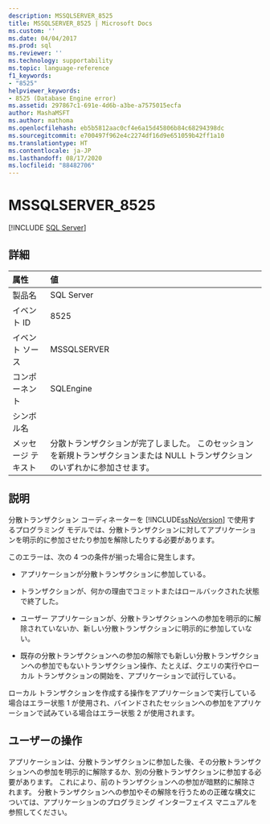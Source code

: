 ```yaml
---
description: MSSQLSERVER_8525
title: MSSQLSERVER_8525 | Microsoft Docs
ms.custom: ''
ms.date: 04/04/2017
ms.prod: sql
ms.reviewer: ''
ms.technology: supportability
ms.topic: language-reference
f1_keywords:
- "8525"
helpviewer_keywords:
- 8525 (Database Engine error)
ms.assetid: 297867c1-691e-4d6b-a3be-a7575015ecfa
author: MashaMSFT
ms.author: mathoma
ms.openlocfilehash: eb5b5812aac0cf4e6a15d45806b84c68294398dc
ms.sourcegitcommit: e700497f962e4c2274df16d9e651059b42ff1a10
ms.translationtype: HT
ms.contentlocale: ja-JP
ms.lasthandoff: 08/17/2020
ms.locfileid: "88482706"
---
```

# <a name="mssqlserver_8525"></a>MSSQLSERVER_8525
 [!INCLUDE [SQL Server](../../includes/applies-to-version/sqlserver.md)]
  
## <a name="details"></a>詳細  
  
| 属性 | 値 |  
| :-------- | :---- |  
|製品名|SQL Server|  
|イベント ID|8525|  
|イベント ソース|MSSQLSERVER|  
|コンポーネント|SQLEngine|  
|シンボル名||  
|メッセージ テキスト|分散トランザクションが完了しました。 このセッションを新規トランザクションまたは NULL トランザクションのいずれかに参加させます。|  
  
## <a name="explanation"></a>説明  
分散トランザクション コーディネーターを [!INCLUDE[ssNoVersion](../../includes/ssnoversion-md.md)] で使用するプログラミング モデルでは、分散トランザクションに対してアプリケーションを明示的に参加させたり参加を解除したりする必要があります。  
  
このエラーは、次の 4 つの条件が揃った場合に発生します。  
  
-   アプリケーションが分散トランザクションに参加している。  
  
-   トランザクションが、何かの理由でコミットまたはロールバックされた状態で終了した。  
  
-   ユーザー アプリケーションが、分散トランザクションへの参加を明示的に解除されていないか、新しい分散トランザクションに明示的に参加していない。  
  
-   既存の分散トランザクションへの参加の解除でも新しい分散トランザクションへの参加でもないトランザクション操作、たとえば、クエリの実行やローカル トランザクションの開始を、アプリケーションで試行している。  
  
ローカル トランザクションを作成する操作をアプリケーションで実行している場合はエラー状態 1 が使用され、バインドされたセッションへの参加をアプリケーションで試みている場合はエラー状態 2 が使用されます。  
  
## <a name="user-action"></a>ユーザーの操作  
アプリケーションは、分散トランザクションに参加した後、その分散トランザクションへの参加を明示的に解除するか、別の分散トランザクションに参加する必要があります。 これにより、前のトランザクションへの参加が暗黙的に解除されます。 分散トランザクションへの参加やその解除を行うための正確な構文については、アプリケーションのプログラミング インターフェイス マニュアルを参照してください。  
  
